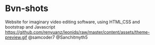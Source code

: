 # Bvn-shots
Website for imaginary video editing software, using HTML,CSS and bootstrap and Javascript
https://github.com/renyuanz/leonids/raw/master/content/assets/theme-preview.gif
@samcoder7 @Sanchitmyth5
